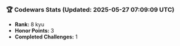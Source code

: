 ### 🏆 Codewars Stats (Updated: 2025-05-27 07:09:09 UTC)

- **Rank:** 8 kyu
- **Honor Points:** 3
- **Completed Challenges:** 1
